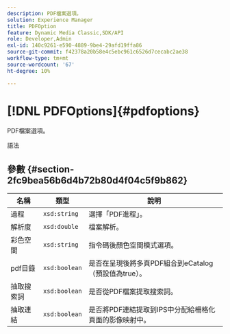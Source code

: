 ```yaml
---
description: PDF檔案選項。
solution: Experience Manager
title: PDFOption
feature: Dynamic Media Classic,SDK/API
role: Developer,Admin
exl-id: 140c9261-e590-4889-9be4-29afd19ffa86
source-git-commit: f42378a20b58e4c5ebc961c6526d7cecabc2ae38
workflow-type: tm+mt
source-wordcount: '67'
ht-degree: 10%

---
```


# [!DNL PDFOptions]{#pdfoptions}

PDF檔案選項。

語法

## 參數 {#section-2fc9bea56b6d4b72b80d4f04c5f9b862}

| 名稱 | 類型 | 說明 |
|---|---|---|
| 過程 | `xsd:string` | 選擇「PDF進程」。 |
| 解析度 | `xsd:double` | 檔案解析。 |
| 彩色空間 | `xsd:string` | 指令碼後顏色空間模式選項。 |
| pdf目錄 | `xsd:boolean` | 是否在呈現後將多頁PDF組合到eCatalog（預設值為true）。 |
| 抽取搜索詞 | `xsd:boolean` | 是否從PDF檔案提取搜索詞。 |
| 抽取連結 | `xsd:boolean` | 是否將PDF連結提取到IPS中分配給柵格化頁面的影像映射中。 |
